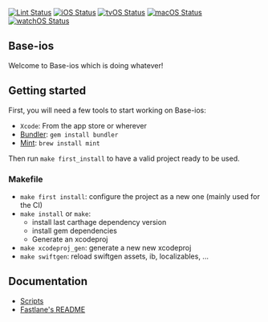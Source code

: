 [![Lint Status](https://github.com/atelier-socle/Base-ios/workflows/SwiftLint/badge.svg)](https://github.com/atelier-socle/Base-ios/actions)
[![iOS Status](https://github.com/atelier-socle/Base-ios/workflows/Base-ios%20iOS%20CI/badge.svg)](https://github.com/atelier-socle/Base-ios/actions)
[![tvOS Status](https://github.com/atelier-socle/Base-ios/workflows/Base-ios%20tvOS%20CI/badge.svg)](https://github.com/atelier-socle/Base-ios/actions)
[![macOS Status](https://github.com/atelier-socle/Base-ios/workflows/Base-ios%20macOS%20CI/badge.svg)](https://github.com/atelier-socle/Base-ios/actions)
[![watchOS Status](https://github.com/atelier-socle/Base-ios/workflows/Base-ios%20watchOS%20CI/badge.svg)](https://github.com/atelier-socle/Base-ios/actions)

## Base-ios

Welcome to Base-ios which is doing whatever!

## Getting started

First, you will need a few tools to start working on Base-ios:

- `Xcode`: From the app store or wherever
- [Bundler](http://bundler.io): `gem install bundler`
- [Mint](https://github.com/yonaskolb/mint): `brew install mint`

Then run `make first_install` to have a valid project ready to be used.

### Makefile

- `make first install`: configure the project as a new one (mainly used for the CI)
- `make install` or `make`:
  - install last carthage dependency version
  - install gem dependencies
  - Generate an xcodeproj
- `make xcodeproj_gen`: generate a new new xcodeproj
- `make swiftgen`: reload swiftgen assets, ib, localizables, ...

## Documentation

- [Scripts](Documentations/Scripts.md)
- [Fastlane's README](fastlane/README.md)
